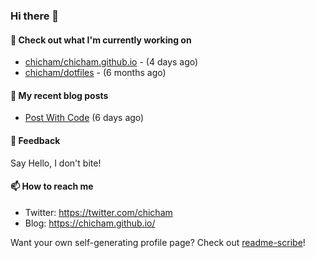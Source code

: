### Hi there 👋

#### 👷 Check out what I'm currently working on

- [chicham/chicham.github.io](https://github.com/chicham/chicham.github.io) -  (4 days ago)
- [chicham/dotfiles](https://github.com/chicham/dotfiles) -  (6 months ago)

#### 📜 My recent blog posts

- [Post With Code](https://chicham.github.io/posts/post-with-code/index.html) (6 days ago)

#### 💬 Feedback

Say Hello, I don't bite!

#### 📫 How to reach me

- Twitter: https://twitter.com/chicham
- Blog: https://chicham.github.io/

Want your own self-generating profile page? Check out [readme-scribe](https://github.com/muesli/readme-scribe)!


